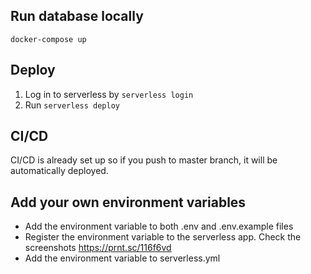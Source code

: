 ## Run database locally

`docker-compose up`

## Deploy

1. Log in to serverless by `serverless login`
2. Run `serverless deploy`

## CI/CD
CI/CD is already set up so if you push to master branch, it will be automatically deployed.

## Add your own environment variables
- Add the environment variable to both .env and .env.example files
- Register the environment variable to the serverless app. Check the screenshots
https://prnt.sc/116f6vd
- Add the environment variable to serverless.yml

